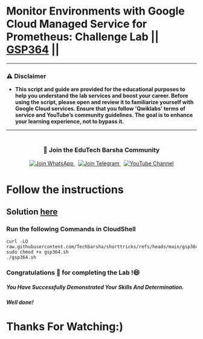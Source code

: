 # Monitor Environments with Google Cloud Managed Service for Prometheus: Challenge Lab || [GSP364](https://www.cloudskillsboost.google/focuses/33337?parent=catalog) ||
---
### ⚠️ Disclaimer
- **This script and guide are provided for  the educational purposes to help you understand the lab services and boost your career. Before using the script, please open and review it to familiarize yourself with Google Cloud services. Ensure that you follow 'Qwiklabs' terms of service and YouTube’s community guidelines. The goal is to enhance your learning experience, not to bypass it.**
---
<div align="center" style="padding: 5px;">
  <h3>📱 Join the EduTech Barsha Community</h3>
  
  <a href="https://whatsapp.com/channel/0029Va5J2r5Jf05cKT1pZh31">
    <img src="https://img.shields.io/badge/Join_WhatsApp-25D366?style=for-the-badge&logo=whatsapp&logoColor=white" alt="Join WhatsApp">
  </a>
  &nbsp;
  <a href="https://t.me/edutechbarsha">
    <img src="https://img.shields.io/badge/Join_Telegram-229ED9?style=for-the-badge&logo=telegram&logoColor=white" alt="Join Telegram">
  </a>
  &nbsp;
  <a href="https://www.youtube.com/@edutechbarsha?sub_confirmation=1">
    <img src="https://img.shields.io/badge/Subscribe-EduTech%20Barsha-FF0000?style=for-the-badge&logo=youtube&logoColor=white" alt="YouTube Channel">
  </a>
</div>

# Follow the instructions
## Solution [here](https://youtu.be/I1IG0uHyJug)

### Run the following Commands in CloudShell
```
curl -LO raw.githubusercontent.com/Techbarsha/shorttricks/refs/heads/main/gsp364.sh
sudo chmod +x gsp364.sh
./gsp364.sh
```
### Congratulations 🎉 for completing the Lab !😄

##### *You Have Successfully Demonstrated Your Skills And Determination.*

#### *Well done!*

# Thanks For Watching:)
